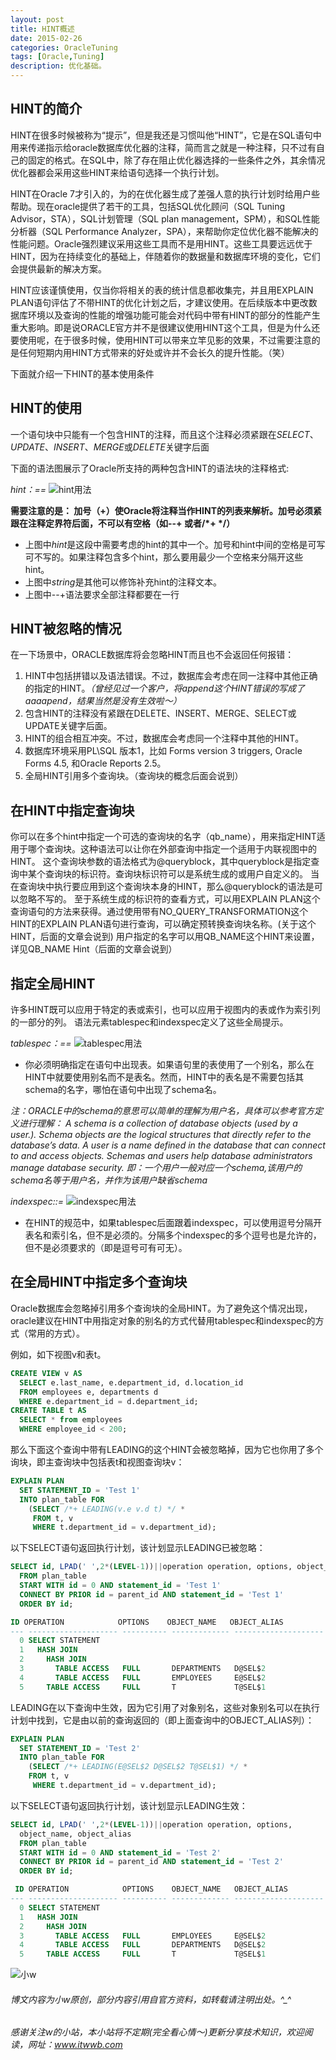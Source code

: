 ```yaml
---
layout: post
title: HINT概述
date: 2015-02-26
categories: OracleTuning
tags: [Oracle,Tuning]
description: 优化基础。
---
```


## HINT的简介
HINT在很多时候被称为“提示”，但是我还是习惯叫他“HINT”，它是在SQL语句中用来传递指示给oracle数据库优化器的注释，简而言之就是一种注释，只不过有自己的固定的格式。在SQL中，除了存在阻止优化器选择的一些条件之外，其余情况优化器都会采用这些HINT来给语句选择一个执行计划。

HINT在Oracle 7才引入的，为的在优化器生成了差强人意的执行计划时给用户些帮助。现在oracle提供了若干的工具，包括SQL优化顾问（SQL Tuning Advisor，STA），SQL计划管理（SQL plan management，SPM），和SQL性能分析器（SQL Performance Analyzer，SPA），来帮助你定位优化器不能解决的性能问题。Oracle强烈建议采用这些工具而不是用HINT。这些工具要远远优于HINT，因为在持续变化的基础上，伴随着你的数据量和数据库环境的变化，它们会提供最新的解决方案。

HINT应该谨慎使用，仅当你将相关的表的统计信息都收集完，并且用EXPLAIN PLAN语句评估了不带HINT的优化计划之后，才建议使用。在后续版本中更改数据库环境以及查询的性能的增强功能可能会对代码中带有HINT的部分的性能产生重大影响。即是说ORACLE官方并不是很建议使用HINT这个工具，但是为什么还要使用呢，在于很多时候，使用HINT可以带来立竿见影的效果，不过需要注意的是任何短期内用HINT方式带来的好处或许并不会长久的提升性能。（笑）


下面就介绍一下HINT的基本使用条件

## HINT的使用

一个语句块中只能有一个包含HINT的注释，而且这个注释必须紧跟在*SELECT*、*UPDATE*、*INSERT*、*MERGE*或*DELETE*关键字后面

下面的语法图展示了Oracle所支持的两种包含HINT的语法块的注释格式:

*hint：==*
![hint用法](https://docs.oracle.com/cd/E11882_01/server.112/e41084/img/hint.gif)

**需要注意的是： 加号（+）使Oracle将注释当作HINT的列表来解析。加号必须紧跟在注释定界符后面，不可以有空格（如--+ 或者/\*+ \*/）**
- 上图中*hint*是这段中需要考虑的hint的其中一个。加号和hint中间的空格是可写可不写的。如果注释包含多个hint，那么要用最少一个空格来分隔开这些hint。
- 上图中*string*是其他可以修饰补充hint的注释文本。
- 上图中--+语法要求全部注释都要在一行


## HINT被忽略的情况

在一下场景中，ORACLE数据库将会忽略HINT而且也不会返回任何报错：
1. HINT中包括拼错以及语法错误。不过，数据库会考虑在同一注释中其他正确的指定的HINT。*（曾经见过一个客户，将append这个HINT错误的写成了aaaapend，结果当然是没有生效啦～）*
2. 包含HINT的注释没有紧跟在DELETE、INSERT、MERGE、SELECT或UPDATE关键字后面。
3. HINT的组合相互冲突。不过，数据库会考虑同一个注释中其他的HINT。
4. 数据库环境采用PL\SQL 版本1，比如 Forms version 3 triggers, Oracle Forms 4.5, 和Oracle Reports 2.5。
5. 全局HINT引用多个查询块。（查询块的概念后面会说到）


## 在HINT中指定查询块

你可以在多个hint中指定一个可选的查询块的名字（qb_name），用来指定HINT适用于哪个查询块。这种语法可以让你在外部查询中指定一个适用于内联视图中的HINT。
这个查询块参数的语法格式为@queryblock，其中queryblock是指定查询中某个查询块的标识符。查询块标识符可以是系统生成的或用户自定义的。 当在查询块中执行要应用到这个查询块本身的HINT，那么@queryblock的语法是可以忽略不写的。
至于系统生成的标识符的查看方式，可以用EXPLAIN PLAN这个查询语句的方法来获得。通过使用带有NO_QUERY_TRANSFORMATION这个HINT的EXPLAIN PLAN语句进行查询，可以确定预转换查询块名称。(关于这个HINT，后面的文章会说到)
用户指定的名字可以用QB_NAME这个HINT来设置，详见QB_NAME Hint（后面的文章会说到）


## 指定全局HINT

许多HINT既可以应用于特定的表或索引，也可以应用于视图内的表或作为索引列的一部分的列。 语法元素tablespec和indexspec定义了这些全局提示。

*tablespec：==*
![tablespec用法](https://docs.oracle.com/cd/E11882_01/server.112/e41084/img/tablespec.gif)

- 你必须明确指定在语句中出现表。如果语句里的表使用了一个别名，那么在HINT中就要使用别名而不是表名。然而，HINT中的表名是不需要包括其schema的名字，哪怕在语句中出现了schema名。

*注：ORACLE中的schema的意思可以简单的理解为用户名，具体可以参考官方定义进行理解：
A schema is a collection of database objects (used by a user.). 
Schema objects are the logical structures that directly refer to the database’s data.
A user is a name defined in the database that can connect to and access objects.
Schemas and users help database administrators manage database security.
即：一个用户一般对应一个schema,该用户的schema名等于用户名，并作为该用户缺省schema*

*indexspec::=*
![indexspec用法](https://docs.oracle.com/cd/E11882_01/server.112/e41084/img/indexspec.gif)
- 在HINT的规范中，如果tablespec后面跟着indexspec，可以使用逗号分隔开表名和索引名，但不是必须的。分隔多个indexspec的多个逗号也是允许的，但不是必须要求的（即是逗号可有可无）。

## 在全局HINT中指定多个查询块
Oracle数据库会忽略掉引用多个查询块的全局HINT。为了避免这个情况出现，oracle建议在HINT中用指定对象的别名的方式代替用tablespec和indexspec的方式（常用的方式）。

例如，如下视图v和表t。

```sql
CREATE VIEW v AS
  SELECT e.last_name, e.department_id, d.location_id
  FROM employees e, departments d
  WHERE e.department_id = d.department_id;
CREATE TABLE t AS
  SELECT * from employees
  WHERE employee_id < 200;
```

那么下面这个查询中带有LEADING的这个HINT会被忽略掉，因为它也你用了多个询块，即主查询块中包括表t和视图查询块v：

```sql
EXPLAIN PLAN
  SET STATEMENT_ID = 'Test 1'
  INTO plan_table FOR
    (SELECT /*+ LEADING(v.e v.d t) */ *
     FROM t, v
     WHERE t.department_id = v.department_id);
```

以下SELECT语句返回执行计划，该计划显示LEADING已被忽略：

```sql
SELECT id, LPAD(' ',2*(LEVEL-1))||operation operation, options, object_name,  object_alias
  FROM plan_table
  START WITH id = 0 AND statement_id = 'Test 1'
  CONNECT BY PRIOR id = parent_id AND statement_id = 'Test 1'
  ORDER BY id;

ID OPERATION            OPTIONS    OBJECT_NAME   OBJECT_ALIAS
--- -------------------- ---------- ------------- --------------------
  0 SELECT STATEMENT
  1   HASH JOIN
  2     HASH JOIN
  3       TABLE ACCESS   FULL       DEPARTMENTS   D@SEL$2
  4       TABLE ACCESS   FULL       EMPLOYEES     E@SEL$2
  5     TABLE ACCESS     FULL       T             T@SEL$1
```

LEADING在以下查询中生效，因为它引用了对象别名，这些对象别名可以在执行计划中找到，它是由以前的查询返回的（即上面查询中的OBJECT_ALIAS列）：

```sql
EXPLAIN PLAN
  SET STATEMENT_ID = 'Test 2'
  INTO plan_table FOR
    (SELECT /*+ LEADING(E@SEL$2 D@SEL$2 T@SEL$1) */ *
    FROM t, v
     WHERE t.department_id = v.department_id);
```

以下SELECT语句返回执行计划，该计划显示LEADING生效：

```sql
SELECT id, LPAD(' ',2*(LEVEL-1))||operation operation, options,
  object_name, object_alias
  FROM plan_table
  START WITH id = 0 AND statement_id = 'Test 2'
  CONNECT BY PRIOR id = parent_id AND statement_id = 'Test 2'
  ORDER BY id;

 ID OPERATION            OPTIONS    OBJECT_NAME   OBJECT_ALIAS
--- -------------------- ---------- ------------- --------------------
  0 SELECT STATEMENT
  1   HASH JOIN
  2     HASH JOIN
  3       TABLE ACCESS   FULL       EMPLOYEES     E@SEL$2
  4       TABLE ACCESS   FULL       DEPARTMENTS   D@SEL$2
  5     TABLE ACCESS     FULL       T             T@SEL$1
```


![小w](https://wx2.sinaimg.cn/mw1024/891ecf4fly1fr361nvrcnj207w07sad7.jpg)

###### 博文内容为小w原创，部分内容引用自官方资料，如转载请注明出处。^_^

###### 感谢关注w的小站，本小站将不定期(完全看心情～)更新分享技术知识，欢迎阅读，网址：www.itwwb.com
